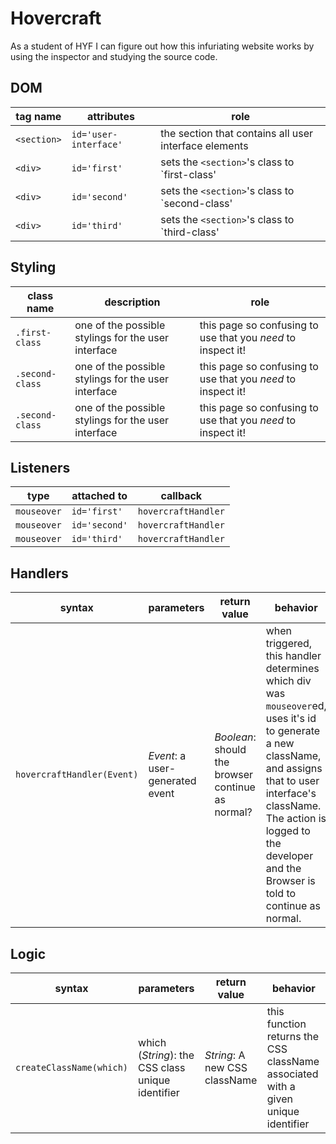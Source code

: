 # Hovercraft

As a student of HYF I can figure out how this infuriating website works by using the inspector and studying the source code.

## DOM

| tag name | attributes | role |
| --- | --- | --- |
| `<section>` | `id='user-interface'` | the section that contains all user interface elements |
| `<div>` |  `id='first'` | sets the `<section>`'s class to `first-class' |
| `<div>` |  `id='second'` | sets the `<section>`'s class to `second-class' |
| `<div>` |  `id='third'` | sets the `<section>`'s class to `third-class' |

## Styling

| class name | description | role |
| --- | --- | --- |
| `.first-class` | one of the possible stylings for the user interface | this page so confusing to use that you _need_ to inspect it! |
| `.second-class` | one of the possible stylings for the user interface | this page so confusing to use that you _need_ to inspect it! |
| `.second-class` | one of the possible stylings for the user interface | this page so confusing to use that you _need_ to inspect it! |

## Listeners

| type | attached to | callback |
| --- | --- | --- |
| `mouseover` | `id='first'` | `hovercraftHandler` |
| `mouseover` | `id='second'` | `hovercraftHandler` |
| `mouseover` | `id='third'` | `hovercraftHandler` |

## Handlers

| syntax | parameters | return value | behavior |
| --- | --- | --- | --- |
| `hovercraftHandler(Event)` | _Event_: a user-generated event | _Boolean_: should the browser continue as normal? | when triggered, this handler determines which div was `mouseover`ed, uses it's id to generate a new className, and assigns that to user interface's className. The action is logged to the developer and the Browser is told to continue as normal. |

## Logic

| syntax | parameters | return value | behavior |
| --- | --- | --- | --- |
| `createClassName(which)` | which (_String_): the CSS class unique identifier | _String_: A new CSS className | this function returns the CSS className associated with a given unique identifier |
